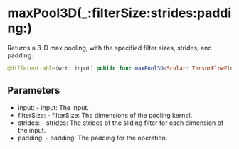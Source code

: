 # maxPool3D(\_:filterSize:strides:padding:)

Returns a 3-D max pooling, with the specified filter sizes, strides, and
padding.

``` swift
@differentiable(wrt: input) public func maxPool3D<Scalar: TensorFlowFloatingPoint>(_ input: Tensor<Scalar>, filterSize: (Int, Int, Int, Int, Int), strides: (Int, Int, Int, Int, Int), padding: Padding) -> Tensor<Scalar>
```

## Parameters

  - input: - input: The input.
  - filterSize: - filterSize: The dimensions of the pooling kernel.
  - strides: - strides: The strides of the sliding filter for each dimension of the input.
  - padding: - padding: The padding for the operation.
